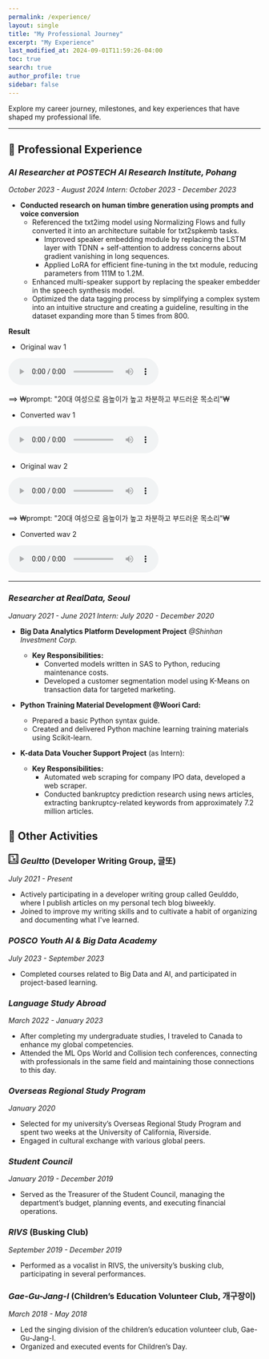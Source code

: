 ```yaml
---
permalink: /experience/
layout: single
title: "My Professional Journey"
excerpt: "My Experience"
last_modified_at: 2024-09-01T11:59:26-04:00
toc: true
search: true
author_profile: true
sidebar: false
---
```


Explore my career journey, milestones, and key experiences that have shaped my professional life.

---

## 💼 Professional Experience

### *AI Researcher at POSTECH AI Research Institute, Pohang*
*October 2023 - August 2024*
*Intern: October 2023 - December 2023*

- **Conducted research on human timbre generation using prompts and voice conversion**
  - Referenced the txt2img model using Normalizing Flows and fully converted it into an architecture suitable for txt2spkemb tasks.
    - Improved speaker embedding module by replacing the LSTM layer with TDNN + self-attention to address concerns about gradient vanishing in long sequences.
    - Applied LoRA for efficient fine-tuning in the txt module, reducing parameters from 111M to 1.2M.
  - Enhanced multi-speaker support by replacing the speaker embedder in the speech synthesis model.
  - Optimized the data tagging process by simplifying a complex system into an intuitive structure and creating a guideline, resulting in the dataset expanding more than 5 times from 800.

**Result**
- Original wav 1
<audio controls>
  <source src="assets/audio/audio1.wav" type="audio/wav">
  Your browser does not support the audio element.
</audio>

==> ₩prompt: "20대 여성으로 음높이가 높고 차분하고 부드러운 목소리"₩

- Converted wav 1
<audio controls>
  <source src="assets/audio/audio2.wav" type="audio/wav">
  Your browser does not support the audio element.
</audio>

- Original wav 2
<audio controls>
  <source src="assets/audio/audio3.wav" type="audio/wav">
  Your browser does not support the audio element.
</audio>

==> ₩prompt: "20대 여성으로 음높이가 높고 차분하고 부드러운 목소리"₩

- Converted wav 2
<audio controls>
  <source src="assets/audio/audio4.wav" type="audio/wav">
  Your browser does not support the audio element.
</audio>

---

### *Researcher at RealData, Seoul*
*January 2021 - June 2021*
*Intern: July 2020 - December 2020*

- **Big Data Analytics Platform Development Project** *@Shinhan Investment Corp.*
  - **Key Responsibilities:**
    - Converted models written in SAS to Python, reducing maintenance costs.
    - Developed a customer segmentation model using K-Means on transaction data for targeted marketing.

- **Python Training Material Development @Woori Card:**
    - Prepared a basic Python syntax guide.
    - Created and delivered Python machine learning training materials using Scikit-learn.

- **K-data Data Voucher Support Project** (as Intern):
  - **Key Responsibilities:**
    - Automated web scraping for company IPO data, developed a web scraper.
    - Conducted bankruptcy prediction research using news articles, extracting bankruptcy-related keywords from approximately 7.2 million articles.


## 🌟 Other Activities

### <img src="/assets/img/geul.png" alt="Geultto Icon" width="20" height="20"> *Geultto* (Developer Writing Group, 글또)
*July 2021 - Present*

- Actively participating in a developer writing group called Geulddo, where I publish articles on my personal tech blog biweekly.
- Joined to improve my writing skills and to cultivate a habit of organizing and documenting what I've learned.

### *POSCO Youth AI & Big Data Academy*
*July 2023 - September 2023*

- Completed courses related to Big Data and AI, and participated in project-based learning.

### *Language Study Abroad*
*March 2022 - January 2023*

- After completing my undergraduate studies, I traveled to Canada to enhance my global competencies.
- Attended the ML Ops World and Collision tech conferences, connecting with professionals in the same field and maintaining those connections to this day.

### *Overseas Regional Study Program*
*January 2020*

- Selected for my university’s Overseas Regional Study Program and spent two weeks at the University of California, Riverside.
- Engaged in cultural exchange with various global peers.

### *Student Council*
*January 2019 - December 2019*

- Served as the Treasurer of the Student Council, managing the department’s budget, planning events, and executing financial operations.

### *RIVS* (Busking Club)
*September 2019 - December 2019*

- Performed as a vocalist in RIVS, the university’s busking club, participating in several performances.

### *Gae-Gu-Jang-I* (Children’s Education Volunteer Club, 개구장이)
*March 2018 - May 2018*

- Led the singing division of the children’s education volunteer club, Gae-Gu-Jang-I.
- Organized and executed events for Children’s Day.

